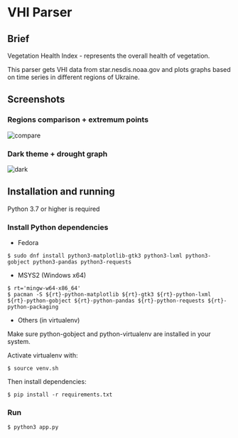 # VHI Parser

## Brief
Vegetation Health Index - represents the overall health of vegetation.

This parser gets VHI data from star.nesdis.noaa.gov and plots graphs based on time series in different regions of Ukraine.

## Screenshots

### Regions comparison + extremum points
![compare](https://user-images.githubusercontent.com/17964131/161959393-dacd10ae-53c7-4bde-bdc6-d8f493a119da.png)

### Dark theme + drought graph
![dark](https://user-images.githubusercontent.com/17964131/161959544-1a3abc09-3349-4dba-bd24-a6f9050beab7.png)

## Installation and running
Python 3.7 or higher is required

### Install Python dependencies
- Fedora
```
$ sudo dnf install python3-matplotlib-gtk3 python3-lxml python3-gobject python3-pandas python3-requests 
```

- MSYS2 (Windows x64)
```
$ rt='mingw-w64-x86_64'
$ pacman -S ${rt}-python-matplotlib ${rt}-gtk3 ${rt}-python-lxml ${rt}-python-gobject ${rt}-python-pandas ${rt}-python-requests ${rt}-python-packaging
```

- Others (in virtualenv)

Make sure python-gobject and python-virtualenv are installed in your system.

Activate virtualenv with:
```
$ source venv.sh
```

Then install dependencies:

```
$ pip install -r requirements.txt
```

### Run
```
$ python3 app.py
```
